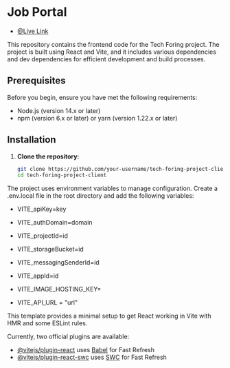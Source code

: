 # Job Portal

- [@Live Link](https://tech-foring-project-client.web.app)

This repository contains the frontend code for the Tech Foring project. The project is built using React and Vite, and it includes various dependencies and dev dependencies for efficient development and build processes.

## Prerequisites

Before you begin, ensure you have met the following requirements:
- Node.js (version 14.x or later)
- npm (version 6.x or later) or yarn (version 1.22.x or later)

## Installation

1. **Clone the repository:**
   ```sh
   git clone https://github.com/your-username/tech-foring-project-client.git
   cd tech-foring-project-client

   
The project uses environment variables to manage configuration. Create a .env.local file in the root directory and add the following variables:

 - VITE_apiKey=key
 - VITE_authDomain=domain
 - VITE_projectId=id
 - VITE_storageBucket=id
 - VITE_messagingSenderId=id
 - VITE_appId=id
 
 - VITE_IMAGE_HOSTING_KEY=
 
 - VITE_API_URL = "url"


This template provides a minimal setup to get React working in Vite with HMR and some ESLint rules.

Currently, two official plugins are available:

- [@vitejs/plugin-react](https://github.com/vitejs/vite-plugin-react/blob/main/packages/plugin-react/README.md) uses [Babel](https://babeljs.io/) for Fast Refresh
- [@vitejs/plugin-react-swc](https://github.com/vitejs/vite-plugin-react-swc) uses [SWC](https://swc.rs/) for Fast Refresh

